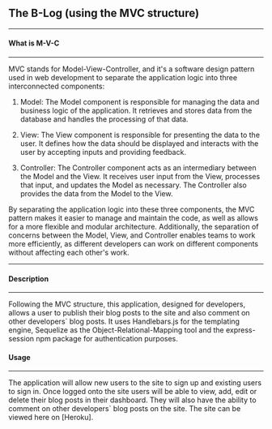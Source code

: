 ## The B-Log (using the MVC structure)
___
#### What is M-V-C
____
MVC stands for Model-View-Controller, and it's a software design pattern used in web development to separate the application logic into three interconnected components:

1. Model: The Model component is responsible for managing the data and business logic of the application. It retrieves and stores data from the database and handles the processing of that data.

2. View: The View component is responsible for presenting the data to the user. It defines how the data should be displayed and interacts with the user by accepting inputs and providing feedback.

3. Controller: The Controller component acts as an intermediary between the Model and the View. It receives user input from the View, processes that input, and updates the Model as necessary. The Controller also provides the data from the Model to the View.

By separating the application logic into these three components, the MVC pattern makes it easier to manage and maintain the code, as well as allows for a more flexible and modular architecture. Additionally, the separation of concerns between the Model, View, and Controller enables teams to work more efficiently, as different developers can work on different components without affecting each other's work.
____

#### Description
___
Following the MVC structure, this application, designed for developers, allows a user to publish their blog posts to the site and also comment on other developers` blog posts. It uses Handlebars.js for the templating engine, Sequelize as the Object-Relational-Mapping tool and the express-session npm package for authentication purposes. 

#### Usage
_____
The application will allow new users to the site to sign up and existing users to sign in. Once logged onto the site users will be able to view, add, edit or delete their blog posts in their dashboard. They will also have the ability to comment on other developers` blog posts on the site. 
The site can be viewed here on [Heroku].

 
